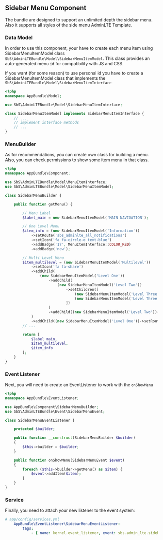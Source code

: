 ## Sidebar Menu Component

The bundle are designed to support an unlimited depth the sidebar menu. Also it supports all styles of the side menu AdminLTE Template.

### Data Model
In order to use this component, your have to create each menu item using SidebarMenuItemModel class `SbS\AdminLTEBundle\Model\SidebarMenuItemModel`.
This class provides an auto-generated menu `id` for compatibility with JS and CSS.

If you want (for some reason) to use personal id you have to create a SidebarMenuItemModel class that implements the `SbS\AdminLTEBundle\Model\SidebarMenuItemInterface`

```php
<?php
namespace AppBundle\Model;

use SbS\AdminLTEBundle\Model\SidebarMenuItemInterface;

class SidebarMenuItemModel implements SidebarMenuItemInterface {
    // ...
    // implement interface methods
    // ...
}
```

### MenuBuilder
As for recommendations, you can create own class for building a menu. Also, you can check permissions to show some item menu in that class.

```php
<?php
namespace AppBundle\Component;

use SbS\AdminLTEBundle\Model\MenuItemInterface;
use SbS\AdminLTEBundle\Model\SidebarMenuItemModel;

class SidebarMenuBuilder {

    public function getMenu() {

        // Menu Label
        $label_main = new SidebarMenuItemModel('MAIN NAVIGATION');

        // One Level Menu
        $item_info = (new SidebarMenuItemModel('Information'))
            ->setRoute('sbs_adminlte_all_notifications')
            ->setIcon('fa fa-circle-o text-blue')
            ->addBadge('17', MenuItemInterface::COLOR_RED)
            ->addBadge('new');

        // Multi Level Menu
        $item_multilevel = (new SidebarMenuItemModel('Multilevel'))
            ->setIcon('fa fa-share')
            ->addChild(
                (new SidebarMenuItemModel('Level One'))
                    ->addChild(
                        (new SidebarMenuItemModel('Level Two'))
                            ->setChildren([
                                (new SidebarMenuItemModel('Level Three'))->setRoute('sbs_adminlte_user_profile'),
                                (new SidebarMenuItemModel('Level Three'))->setRoute('sbs_adminlte_all_tasks')
                            ])
                    )
                    ->addChild((new SidebarMenuItemModel('Level Two'))->setRoute('sbs_adminlte_all_notifications'))
            )
            ->addChild((new SidebarMenuItemModel('Level One'))->setRoute('sbs_adminlte_user_profile')->addBadge('new'));
        // ...

        return [
            $label_main,
            $item_multilevel,
            $item_info
        ];
    }
}
```

### Event Listener
Next, you will need to create an EventListener to work with the `onShowMenu`

```php
<?php
namespace AppBundle\EventListener;

use AppBundle\Component\SidebarMenuBuilder;
use SbS\AdminLTEBundle\Event\SidebarMenuEvent;

class SidebarMenuEventListener {

    protected $builder;

    public function __construct(SidebarMenuBuilder $builder)
    {
        $this->builder = $builder;
    }

    public function onShowMenu(SidebarMenuEvent $event)
    {
        foreach ($this->builder->getMenu() as $item) {
            $event->addItem($item);
        }
    }
}
```

### Service
Finally, you need to attach your new listener to the event system:

```yaml
# app/config/services.yml
    AppBundle\EventListener\SidebarMenuEventListener:
        tags:
            - { name: kernel.event_listener, event: sbs.admin_lte.sidebar_menu, method: onShowMenu }
```
